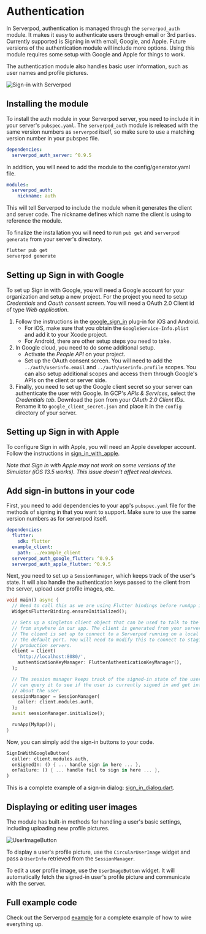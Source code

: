 # Authentication
In Serverpod, authentication is managed through the `serverpod_auth` module. It makes it easy to authenticate users through email or 3rd parties. Currently supported is Signing in with email, Google, and Apple. Future versions of the authentication module will include more options. Using this module requires some setup with Google and Apple for things to work.

The authentication module also handles basic user information, such as user names and profile pictures.

![Sign-in with Serverpod](https://github.com/serverpod/serverpod/raw/main/misc/images/sign-in.png)

## Installing the module
To install the auth module in your Serverpod server, you need to include it in your server's `pubspec.yaml`. The `serverpod_auth` module is released with the same version numbers as `serverpod` itself, so make sure to use a matching version number in your pubspec file.

```yaml
dependencies:
  serverpod_auth_server: ^0.9.5
```

In addition, you will need to add the module to the config/generator.yaml file.

```yaml
modules:
  serverpod_auth:
    nickname: auth
```

This will tell Serverpod to include the module when it generates the client and server code. The nickname defines which name the client is using to reference the module.

To finalize the installation you will need to run `pub get` and `serverpod generate` from your server's directory.

```sh
flutter pub get
serverpod generate
```

## Setting up Sign in with Google
To set up Sign in with Google, you will need a Google account for your organization and setup a new project. For the project you need to setup _Credentials_ and _Oauth consent screen_. You will need a OAuth 2.0 Client id of type _Web application_.

1. Follow the instructions in the [google_sign_in](https://pub.dev/packages/google_sign_in) plug-in for iOS and Android.
   - For iOS, make sure that you obtain the `GoogleService-Info.plist` and add it to your Xcode project.
   - For Android, there are other setup steps you need to take.
2. In Google cloud, you need to do some additional setup.
   - Activate the _People API_ on your project.
   - Set up the OAuth consent screen. You will need to add the `../auth/userinfo.email` and `../auth/userinfo.profile` scopes. You can also setup additional scopes and access them through Google's APIs on the client or server side.
3. Finally, you need to set up the Google client secret so your server can authenticate the user with Google. In GCP's _APIs & Services_, select the _Credentials tab_. Download the json from your _OAuth 2.0 Client IDs_. Rename it to `google_client_secret.json` and place it in the `config` directory of your server.

## Setting up Sign in with Apple
To configure Sign in with Apple, you will need an Apple developer account. Follow the instructions in [sign_in_with_apple](https://pub.dev/packages/sign_in_with_apple).

_Note that Sign in with Apple may not work on some versions of the Simulator (iOS 13.5 works). This issue doesn't affect real devices._

## Add sign-in buttons in your code
First, you need to add dependencies to your app's `pubspec.yaml` file for the methods of signing in that you want to support. Make sure to use the same version numbers as for serverpod itself.

```yaml
dependencies:
  flutter:
    sdk: flutter
  example_client:
    path: ../example_client
  serverpod_auth_google_flutter: ^0.9.5
  serverpod_auth_apple_flutter: ^0.9.5
```

Next, you need to set up a `SessionManager`, which keeps track of the user's state. It will also handle the authentication keys passed to the client from the server, upload user profile images, etc.

```dart
void main() async {
  // Need to call this as we are using Flutter bindings before runApp is called.
  WidgetsFlutterBinding.ensureInitialized();

  // Sets up a singleton client object that can be used to talk to the server
  // from anywhere in our app. The client is generated from your server code.
  // The client is set up to connect to a Serverpod running on a local server on
  // the default port. You will need to modify this to connect to staging or
  // production servers.
  client = Client(
    'http://localhost:8080/',
    authenticationKeyManager: FlutterAuthenticationKeyManager(),
  );

  // The session manager keeps track of the signed-in state of the user. You
  // can query it to see if the user is currently signed in and get information
  // about the user.
  sessionManager = SessionManager(
    caller: client.modules.auth,
  );
  await sessionManager.initialize();

  runApp(MyApp());
}
```

Now, you can simply add the sign-in buttons to your code.

```dart
SignInWithGoogleButton(
  caller: client.modules.auth,
  onSignedIn: () { ... handle sign in here ... },
  onFailure: () { ... handle fail to sign in here ... },
)
```


This is a complete example of a sign-in dialog: [sign_in_dialog.dart](https://github.com/serverpod/serverpod/blob/main/packages/serverpod/example/example_flutter/lib/src/sign_in_dialog.dart).

## Displaying or editing user images
The module has built-in methods for handling a user's basic settings, including uploading new profile pictures.

![UserImageButton](https://github.com/serverpod/serverpod/raw/main/misc/images/user-image-button.png)

To display a user's profile picture, use the `CircularUserImage` widget and pass a `UserInfo` retrieved from the `SessionManager`.

To edit a user profile image, use the `UserImageButton` widget. It will automatically fetch the signed-in user's profile picture and communicate with the server.

## Full example code
Check out the Serverpod [example](https://github.com/serverpod/serverpod/tree/main/packages/serverpod/example) for a complete example of how to wire everything up.
